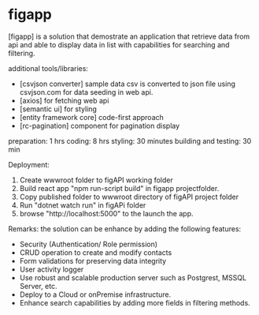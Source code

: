 
# figapp

[figapp] is a solution that demostrate an application that retrieve data from api and able to display data in list with capabilities for searching and filtering.


additional tools/libraries: 
  * [csvjson converter] sample data csv is converted to json file using csvjson.com for data seeding in web api.
  * [axios] for fetching web api
  * [semantic ui] for styling
  * [entity framework core] code-first approach
  * [rc-pagination] component for pagination display

preparation: 1 hrs
coding: 8 hrs
styling: 30 minutes
building and testing: 30 min

Deployment:
  1. Create wwwroot folder to figAPI working folder
  2. Build react app "npm run-script build" in figapp projectfolder.
  2. Copy published folder to wwwroot directory of figAPI project folder
  4. Run "dotnet watch run" in figAPi folder
  5. browse "http://localhost:5000" to the launch the app.

Remarks:
  the solution can be enhance by adding the following features:
   - Security (Authentication/ Role permission)
   - CRUD operation to create and modify contacts
   - Form validations for preserving data integrity
   - User activity logger
   - Use robust and scalable production server such as Postgrest, MSSQL Server, etc.
   - Deploy to a Cloud or onPremise infrastructure.
   - Enhance search capabilities by adding more fields in filtering methods.

